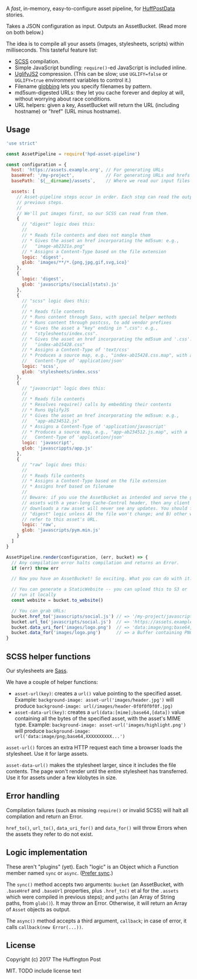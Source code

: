 A _fast_, in-memory, easy-to-configure asset pipeline, for
[HuffPostData](https://data.huffingtonpost.com) stories.

Takes a JSON configuration as input. Outputs an AssetBucket. (Read more on both
below.)

The idea is to compile all your assets (images, stylesheets, scripts) within
milliseconds. This tasteful feature list:

* [SCSS](http://sass-lang.com/documentation/file.SASS_REFERENCE.html)
  compilation.
* Simple JavaScript bundling: `require()`-ed JavaScript is included inline.
* [UglifyJS2](https://github.com/mishoo/UglifyJS2) compression. (This can be
  slow; use `UGLIFY=false` or `UGLIFY=true` environment variables to control
  it.)
* Filename [globbing](https://github.com/isaacs/node-glob) lets you specify
  filenames by pattern.
* md5sum-digested URLs: they let you cache forever and deploy at will, without
  worrying about race conditions.
* URL helpers: given a key, AssetBucket will return the URL (including hostname)
  or "href" (URL minus hostname).

Usage
-----

```javascript
'use strict'

const AssetPipeline = require('hpd-asset-pipeline')

const configuration = {
  host: 'https://assets.example.org', // For generating URLs
  baseHref: '/my-project',            // For generating URLs and hrefs
  basePath: `${__dirname}/assets`,    // Where we read our input files (may be ".")

  assets: [
    // Asset-pipeline steps occur in order. Each step can read the output of all
    // previous steps.
    //
    // We'll put images first, so our SCSS can read from them.
    {
      // "digest" logic does this:
      //
      // * Reads file contents and does not mangle them
      // * Gives the asset an href incorporating the md5sum: e.g.,
      //   "image-ab2321a.png"
      // * Assigns a Content-Type based on the file extension
      logic: 'digest',
      glob: 'images/**/*.{png,jpg,gif,svg,ico}'
    },
    {
      logic: 'digest',
      glob: 'javascripts/(social|stats).js'
    },
    {
      // "scss" logic does this:
      //
      // * Reads file contents
      // * Runs content through Sass, with special helper methods
      // * Runs content through postcss, to add vendor prefixes
      // * Gives the asset a "key" ending in ".css": e.g.,
      //   "stylesheets/index.css".
      // * Gives the asset an href incorporating the md5sum and '.css': e.g.,
      //   "index-ab15428.css"
      // * Assigns a Content-Type of 'text/css'
      // * Produces a source map, e.g., "index-ab15428.css.map", with a
      //   Content-Type of 'application/json'
      logic: 'scss',
      glob: 'stylesheets/index.scss'
    },
    {
      // "javascript" logic does this:
      //
      // * Reads file contents
      // * Resolves require() calls by embedding their contents
      // * Runs UglifyJS
      // * Gives the asset an href incorporating the md5sum: e.g.,
      //   "app-ab234512.js"
      // * Assigns a Content-Type of 'application/javascript'
      // * Produces a source map, e.g., "app-ab234512.js.map", with a
      //   Content-Type of 'application/json'
      logic: 'javascript',
      glob: 'javascrippts/app.js'
    },
    {
      // "raw" logic does this:
      //
      // * Reads file contents
      // * Assigns a Content-Type based on the file extension
      // * Assigns href based on filename
      //
      // Beware: if you use the AssetBucket as intended and serve the generated
      // assets with a year-long Cache-Control header, then any client that
      // downloads a raw asset will never see any updates. You should favor
      // "digest" logic unless A) the file won't change; and B) other websites
      // refer to this asset's URL.
      logic: 'raw',
      glob: 'javascripts/pym.min.js'
    }
  ]
}

AssetPipeline.render(configuration, (err, bucket) => {
  // Any compilation error halts compilation and returns an Error.
  if (err) throw err

  // Now you have an AssetBucket! So exciting. What you can do with it:

  // You can generate a StaticWebsite -- you can upload this to S3 or
  // run it locally
  const website = bucket.to_website()

  // You can grab URLs:
  bucket.href_to('javascripts/social.js') // => '/my-project/javascripts/social-ab12341.js'
  bucket.url_to('javascripts/social.js')  // => 'https://assets.example.org/my-project/javascripts/social-ab12341.js'
  bucket.data_uri_for('images/logo.png')  // => 'data:image/png;base64,....'
  bucket.data_for('images/logo.png')      // => a Buffer containing PNG data
}
```

SCSS helper functions
---------------------

Our stylesheets are [Sass](http://sass-lang.com/documentation/file.SASS_REFERENCE.html).

We have a couple of helper functions:

* `asset-url(key)`: creates a `url()` value pointing to the specified asset.
  Example: `background-image: asset-url('images/header.jpg')` will produce
  `background-image: url(/images/header-0f0f0f0f0f.jpg)`
* `asset-data-url(key)`: creates a `url(data:[mime];base64,[data])` value
  containing all the bytes of the specified asset, with the asset's MIME type.
  Example: `background-image: asset-url('images/highlight.png')` will produce
  `background-image: url('data:image/png;base64,XXXXXXXXXX...')`

`asset-url()` forces an extra HTTP request each time a browser loads the
stylesheet. Use it for large assets.

`asset-data-url()` makes the stylesheet larger, since it includes the file
contents. The page won't render until the entire stylesheet has transferred. Use
it for assets under a few kilobytes in size.

Error handling
--------------

Compilation failures (such as missing `require()` or invalid SCSS) will halt
all compilation and return an Error.

`href_to()`, `url_to()`, `data_uri_for()` and `data_for()` will throw Errors
when the assets they refer to do not exist.

Logic implementation
--------------------

These aren't "plugins" (yet). Each "logic" is an Object which a Function member
named `sync` or `async`. ([Prefer sync](https://medium.com/@adamhooper/node-synchronous-code-runs-faster-than-asynchronous-code-b0553d5cf54e).)

The `sync()` method accepts two arguments: `bucket` (an AssetBucket, with
`.baseHref` and `.baseUrl` properties, plus `.href_to()` et al for the
`.assets` which were compiled in previous steps); and `paths` (an Array of
String paths, from `glob()`). It may throw an Error. Otherwise, it will return
an Array of `Asset` objects as output.

The `async()` method accepts a third argument, `callback`; in case of error,
it calls `callback(new Error(...))`.

License
-------

Copyright (c) 2017 The Huffington Post

MIT. TODO include license text
